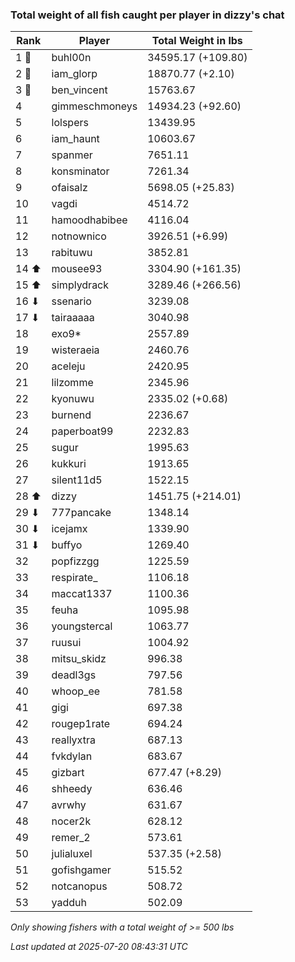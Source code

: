 ### Total weight of all fish caught per player in dizzy's chat
| Rank | Player | Total Weight in lbs |
|------|--------|---------|
| 1 🥇  | buhl00n | 34595.17 (+109.80) |
| 2 🥈  | iam_glorp | 18870.77 (+2.10) |
| 3 🥉  | ben_vincent | 15763.67 |
| 4  | gimmeschmoneys | 14934.23 (+92.60) |
| 5  | lolspers | 13439.95 |
| 6  | iam_haunt | 10603.67 |
| 7  | spanmer | 7651.11 |
| 8  | konsminator | 7261.34 |
| 9  | ofaisalz | 5698.05 (+25.83) |
| 10  | vagdi | 4514.72 |
| 11  | hamoodhabibee | 4116.04 |
| 12  | notnownico | 3926.51 (+6.99) |
| 13  | rabituwu | 3852.81 |
| 14 ⬆ | mousee93 | 3304.90 (+161.35) |
| 15 ⬆ | simplydrack | 3289.46 (+266.56) |
| 16 ⬇ | ssenario | 3239.08 |
| 17 ⬇ | tairaaaaa | 3040.98 |
| 18  | exo9* | 2557.89 |
| 19  | wisteraeia | 2460.76 |
| 20  | aceleju | 2420.95 |
| 21  | lilzomme | 2345.96 |
| 22  | kyonuwu | 2335.02 (+0.68) |
| 23  | burnend | 2236.67 |
| 24  | paperboat99 | 2232.83 |
| 25  | sugur | 1995.63 |
| 26  | kukkuri | 1913.65 |
| 27  | silent11d5 | 1522.15 |
| 28 ⬆ | dizzy | 1451.75 (+214.01) |
| 29 ⬇ | 777pancake | 1348.14 |
| 30 ⬇ | icejamx | 1339.90 |
| 31 ⬇ | buffyo | 1269.40 |
| 32  | popfizzgg | 1225.59 |
| 33  | respirate_ | 1106.18 |
| 34  | maccat1337 | 1100.36 |
| 35  | feuha | 1095.98 |
| 36  | youngstercal | 1063.77 |
| 37  | ruusui | 1004.92 |
| 38  | mitsu_skidz | 996.38 |
| 39  | deadl3gs | 797.56 |
| 40  | whoop_ee | 781.58 |
| 41  | gigi | 697.38 |
| 42  | rougep1rate | 694.24 |
| 43  | reallyxtra | 687.13 |
| 44  | fvkdylan | 683.67 |
| 45  | gizbart | 677.47 (+8.29) |
| 46  | shheedy | 636.46 |
| 47  | avrwhy | 631.67 |
| 48  | nocer2k | 628.12 |
| 49  | remer_2 | 573.61 |
| 50  | julialuxel | 537.35 (+2.58) |
| 51  | gofishgamer | 515.52 |
| 52  | notcanopus | 508.72 |
| 53  | yadduh | 502.09 |

_Only showing fishers with a total weight of >= 500 lbs_

_Last updated at 2025-07-20 08:43:31 UTC_